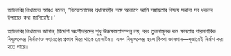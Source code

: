 অ্যালেক্সি লিখাচেভ আরও বলেন, ‘ভিয়েতনামের প্রধানমন্ত্রীর সঙ্গে আলাপে আমি সহায়তার বিষয়ে সম্ভাব্য সব ধরনের উপায়ের কথা জানিয়েছি।’

অ্যালেক্সি লিখাচেভ জানান, বিদেশি অংশীদারদের শুধু উচ্চক্ষমতাসম্পন্ন নয়, বরং তুলনামূলক কম ক্ষমতার পারমাণবিক বিদ্যুৎকেন্দ্র নির্মাণেও সহায়তার প্রস্তাব দিয়ে থাকে রোসাটম। এসব বিদ্যুৎকেন্দ্র স্থলে কিংবা ভাসমান—দুভাবেই নির্মাণ করা হতে পারে।
